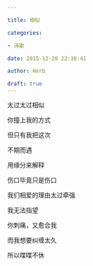 ```yaml
---

title: 相似

categories:

- 诗歌

date: 2015-12-28 22:30:41

author: Herb

draft: true
---
```


太过太过相似

你撞上我的方式

但只有我把这次

不期而遇

用缘分来解释



伤口毕竟只是伤口

我们相爱的理由太过牵强

我无法指望

你刺痛，又愈合我



而我想要纠缠太久

所以喋喋不休